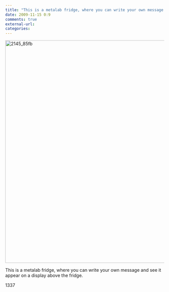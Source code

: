 ```yaml
---
title: "This is a metalab fridge, where you can write your own message and see it appear on a display above the fridge."
date: 2009-11-15 0:9
comments: true
external-url:
categories:
---
```

[<img src="http://1.asset.soup.io/asset/0538/2145_85fb.png" width="952" height="705" alt="2145_85fb" />][1]

This is a metalab fridge, where you can write your own message and see it appear on a display above the fridge.  
  
1337

  [1]: http://fridge.metalab.at/
